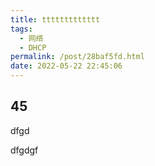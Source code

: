 ```yaml
---
title: ttttttttttttt
tags:
  - 网络
  - DHCP
permalink: /post/28baf5fd.html
date: 2022-05-22 22:45:06
---
```


## 45
dfgd

dfgdgf
